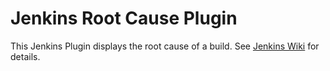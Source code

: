 Jenkins Root Cause Plugin
=========================

This Jenkins Plugin displays the root cause of a build. 
See [Jenkins Wiki](http://wiki.jenkins-ci.org/display/JENKINS/Root+Cause+Plugin) for details.
